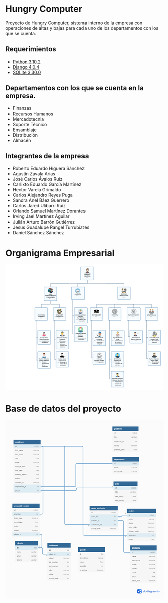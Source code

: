 # Hungry Computer
Proyecto de Hungry Computer, sistema interno de la empresa con operaciones de altas y bajas para cada
uno de los departamentos con los que se cuenta.

## Requerimientos
- [Python 3.10.2](https://www.python.org/ "Python latest version")
- [Django 4.0.4](https://www.djangoproject.com/ "Django latest version")
- [SQLite 3.30.0](https://www.sqlite.org/ "SQLite latest version")
## Departamentos con los que se cuenta en la empresa.
- Finanzas
- Recursos Humanos
- Mercadotecnia
- Soporte Técnico
- Ensamblaje
- Distribución
- Almacén

## Integrantes de la empresa
- Roberto Eduardo Higuera Sánchez
- Agustín Zavala Arias
- José Carlos Ávalos Ruíz
- Carlixto Eduardo García Martínez
- Hector Varela Grimaldo
- Carlos Alejandro Reyes Puga
- Sandra Anel Báez Guerrero	
- Carlos Jared Ulibarrí Ruiz
- Orlando Samuel Martínez Dorantes
- Irving Jael Martínez Aguilar
- Julián Arturo Barrón Gutiérrez
- Jesus Guadalupe Rangel Turrubiates
- Daniel Sánchez Sánchez

# Organigrama Empresarial
![Organigrama empresarial de Hungry Computer](images_readme/Organigrama.png?usp=sharing)

# Base de datos del proyecto
![Base de datos de hungry_computer](images_readme/Hungry_Computer.png?usp=sharing)